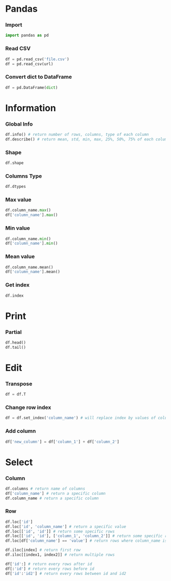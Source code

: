 # Pandas

### Import
```py
import pandas as pd
```

### Read CSV
```py
df = pd.read_csv('file.csv')
df = pd.read_csv(url)
```

### Convert dict to DataFrame
```py
df = pd.DataFrame(dict)
```

# Information

### Global Info
```py
df.info() # return number of rows, columns, type of each column
df.describe() # return mean, std, min, max, 25%, 50%, 75% of each column
```

### Shape
```py
df.shape
```

### Columns Type
```py
df.dtypes
```

### Max value
```py
df.column_name.max()
df['column_name'].max()
```

### Min value
```py
df.column_name.min()
df['column_name'].min()
```

### Mean value
```py
df.column_name.mean()
df['column_name'].mean()
```

### Get index
```py
df.index
```


# Print

### Partial
```py
df.head()
df.tail()
```

# Edit

### Transpose
```py
df = df.T
```

### Change row index
```py
df = df.set_index('column_name') # will replace index by values of column_name
```

### Add column
```py
df['new_column'] = df['column_1'] + df['column_2']
```

# Select

### Column
```py
df.columns # return name of columns
df['column_name'] # return a specific column
df.column_name # return a specific column
```

### Row
```py
df.loc['id']
df.loc['id', 'column_name'] # return a specific value
df.loc[['id', 'id']] # return some specific rows
df.loc[['id', 'id'], ['column_1', 'column_2']] # return some specific rows and columns
df.loc[df['column_name'] == 'value'] # return rows where column_name is equal to value

df.iloc[index] # return first row
df.iloc[[index1, index2]] # return multiple rows

df['id':] # return every rows after id
df[:'id'] # return every rows before id
df['id':'id2'] # return every rows between id and id2
```